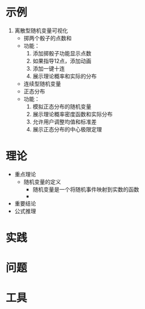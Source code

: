 # 示例
1. 离散型随机变量可视化
   - 掷两个骰子的点数和
    - 功能：
        1. 添加掷骰子功能显示点数
        2. 如果指导12点，添加动画
        3. 添加一键十连
        4. 展示理论概率和实际的分布
   - 连续型随机变量
   - 正态分布
    - 功能：
        1. 模拟正态分布的随机变量
        2. 展示理论概率密度函数和实际分布
        3. 允许用户调整均值和标准差
        4. 展示正态分布的中心极限定理
    


# 理论
- 重点理论
  - 随机变量的定义
    - 随机变量是一个将随机事件映射到实数的函数
    - 
- 重要结论
- 公式推理


# 实践


# 问题

# 工具
